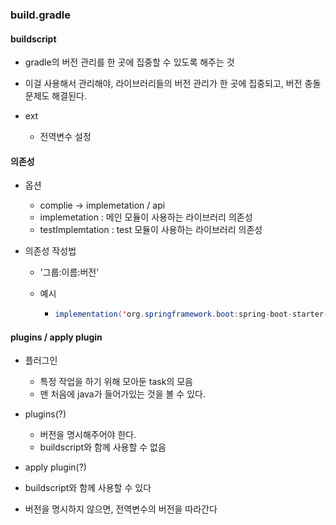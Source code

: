 ### build.gradle

#### buildscript

- gradle의 버전 관리를 한 곳에 집중할 수 있도록 해주는 것
- 이걸 사용해서 관리해야, 라이브러리들의 버전 관리가 한 곳에 집중되고, 버전 충돌 문제도 해결된다.



- ext

  - 전역변수 설정

  

#### 의존성

- 옵션

  - complie -> implemetation / api
  - implemetation : 메인 모듈이 사용하는 라이브러리 의존성
  - testImplemtation : test 모듈이 사용하는 라이브러리 의존성

  

- 의존성 작성법

  - '그룹:이름:버전'

  - 예시

    - ```java
      implementation('org.springframework.boot:spring-boot-starter-web') // 그룹:이름:버전
      ```

      



#### plugins / apply plugin

- 플러그인

  - 특정 작업을 하기 위해 모아둔 task의 모음
  - 맨 처음에 java가 들어가있는 것을 볼 수 있다.

  

- plugins(?)
  - 버전을 명시해주어야 한다.
  - buildscript와 함께 사용할 수 없음



-  apply plugin(?)
  - buildscript와 함께 사용할 수 있다
  - 버전을 명시하지 않으면, 전역변수의 버전을 따라간다